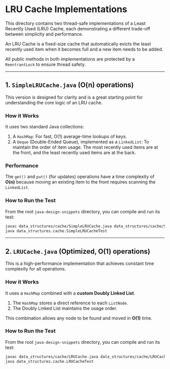 # LRU Cache Implementations

This directory contains two thread-safe implementations of a Least Recently Used (LRU) Cache, each demonstrating a different trade-off between simplicity and performance.

An LRU Cache is a fixed-size cache that automatically evicts the least recently used item when it becomes full and a new item needs to be added.

All public methods in both implementations are protected by a `ReentrantLock` to ensure thread safety.

---

## 1. `SimpleLRUCache.java` (O(n) operations)

This version is designed for clarity and is a great starting point for understanding the core logic of an LRU cache.

### How it Works

It uses two standard Java collections:

1.  A `HashMap`: For fast, O(1) average-time lookups of keys.
2.  A `Deque` (Double-Ended Queue), implemented as a `LinkedList`: To maintain the order of item usage. The most recently used items are at the front, and the least recently used items are at the back.

### Performance

The `get()` and `put()` (for updates) operations have a time complexity of **O(n)** because moving an existing item to the front requires scanning the `LinkedList`.

### How to Run the Test

From the root `java-design-snippets` directory, you can compile and run its test:

```bash
javac data_structures/cache/SimpleLRUCache.java data_structures/cache/SimpleLRUCacheTest.java
java data_structures.cache.SimpleLRUCacheTest
```

---

## 2. `LRUCache.java` (Optimized, O(1) operations)

This is a high-performance implementation that achieves constant time complexity for all operations.

### How it Works

It uses a `HashMap` combined with a **custom Doubly Linked List**.

1.  The `HashMap` stores a direct reference to each `ListNode`.
2.  The Doubly Linked List maintains the usage order.

This combination allows any node to be found and moved in **O(1)** time.

### How to Run the Test

From the root `java-design-snippets` directory, you can compile and run its test:

```bash
javac data_structures/cache/LRUCache.java data_structures/cache/LRUCacheTest.java
java data_structures.cache.LRUCacheTest
```
